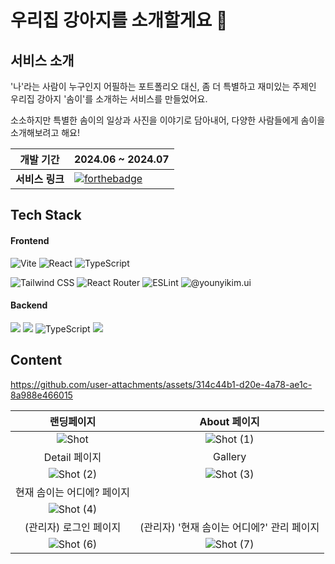 # 우리집 강아지를 소개할게요 🐶

## 서비스 소개
'나'라는 사람이 누구인지 어필하는 포트폴리오 대신, 좀 더 특별하고 재미있는 주제인 우리집 강아지 '솜이'를 소개하는 서비스를 만들었어요.    

소소하지만 특별한 솜이의 일상과 사진을 이야기로 담아내어, 다양한 사람들에게 솜이을 소개해보려고 해요!

| 개발 기간  | 2024.06 ~ 2024.07  |
|---|---|
| **서비스 링크**  | [![forthebadge](https://github.com/younyikim/younyikim-playground/assets/73516688/dd9945e8-14e5-4483-a182-6fe8ec0a7b96)](https://all-about-my-dog.vercel.app/)   |


## Tech Stack
#### Frontend
<p>
  <img alt="Vite" src="https://img.shields.io/badge/vite-%23646CFF.svg?style=for-the-badge&logo=vite&logoColor=white" />
  <img alt="React" src="https://img.shields.io/badge/-React-45b8d8?style=for-the-badge&logo=react&logoColor=white" />
  <img alt="TypeScript" src="https://img.shields.io/badge/-TypeScript-007ACC?style=for-the-badge&logo=typescript&logoColor=white" />
</p>
<p>
  <img alt="Tailwind CSS" src="https://img.shields.io/badge/tailwindcss-%2338B2AC.svg?style=for-the-badge&logo=tailwind-css&logoColor=white" />
  <img alt="React Router" src="https://img.shields.io/badge/React_Router-CA4245?style=for-the-badge&logo=react-router&logoColor=white" />
  <img alt="ESLint" src="https://img.shields.io/badge/ESLint-4B3263?style=for-the-badge&logo=eslint&logoColor=white" />
  <img alt="@younyikim.ui" src="https://img.shields.io/badge/-@younyikim.ui-45b8d8?style=for-the-badge&logoColor=white" />
</p>

#### Backend
<p>
  <img src="https://img.shields.io/badge/node.js%20-%2343853D.svg?&style=for-the-badge&logo=node.js&logoColor=white"/>
  <img src="https://img.shields.io/badge/express.js%20-%23404d59.svg?&style=for-the-badge"/>
  <img alt="TypeScript" src="https://img.shields.io/badge/-TypeScript-007ACC?style=for-the-badge&logo=typescript&logoColor=white" />
  <img src ="https://img.shields.io/badge/MongoDB-%234ea94b.svg?&style=for-the-badge&logo=mongodb&logoColor=white"/>
</p>


## Content


https://github.com/user-attachments/assets/314c44b1-d20e-4a78-ae1c-8a988e466015


| 랜딩페이지  | About 페이지  |
|:-------------------:|:----------------------:|
| ![Shot](https://github.com/younyikim/younyikim-playground/assets/73516688/ea78ef31-85a6-4f86-96e8-ea81e2f46c1d) | ![Shot (1)](https://github.com/younyikim/younyikim-playground/assets/73516688/d5f784a2-87ab-42cf-adbd-435828c8cda1) |
| Detail 페이지  | Gallery  |
| ![Shot (2)](https://github.com/younyikim/younyikim-playground/assets/73516688/b735dfc1-18da-4f1f-8a51-f939135d57ba) | ![Shot (3)](https://github.com/younyikim/younyikim-playground/assets/73516688/21192fcf-770f-43bd-a0d7-0886400c6b7c) |
| 현재 솜이는 어디에? 페이지  |   |
| ![Shot (4)](https://github.com/user-attachments/assets/19650a86-35a5-4343-a0df-9caa85e318c8) |  |
| (관리자) 로그인 페이지  | (관리자) '현재 솜이는 어디에?' 관리 페이지   |
| ![Shot (6)](https://github.com/user-attachments/assets/d7bec6ea-7b49-4a1a-b558-6e501673d350) | ![Shot (7)](https://github.com/user-attachments/assets/b4e8f91d-4ccf-4a49-b4d5-e0ecbeeff071) |



